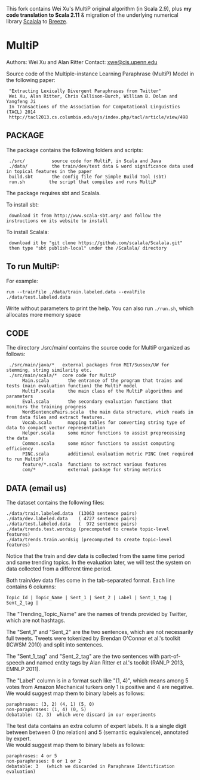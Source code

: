 This fork contains Wei Xu's MultiP original algorithm (in Scala 2.9), plus **my code translation to Scala 2.11** & migration of the underlying numerical library [Scalala](https://github.com/scalala/Scalala) to [Breeze](https://github.com/scalanlp/breeze/tree/1.x).


# MultiP

Authors: Wei Xu and Alan Ritter
Contact: xwe@cis.upenn.edu

Source code of the Multiple-instance Learning Paraphrase (MultiP) Model in the following paper:

     "Extracting Lexically Divergent Paraphrases from Twitter"
     Wei Xu, Alan Ritter, Chris Callison-Burch, William B. Dolan and Yangfeng Ji
     In Transactions of the Association for Computational Linguistics (TACL) 2014
     http://tacl2013.cs.columbia.edu/ojs/index.php/tacl/article/view/498


## PACKAGE

The package contains the following folders and scripts:

     ./src/          source code for MultiP, in Scala and Java
     ./data/         the train/dev/test data & word significance data used in topical features in the paper
     build.sbt       the config file for Simple Build Tool (sbt)
     run.sh   		the script that compiles and runs MultiP

The package requires sbt and Scalala.

To install sbt:

     download it from http://www.scala-sbt.org/ and follow the instructions on its website to install

To install Scalala:

     download it by "git clone https://github.com/scalala/Scalala.git"
     then type "sbt publish-local" under the /Scalala/ directory

## To run MultiP:

For example:

```run --trainFile ./data/train.labeled.data --evalFile ./data/test.labeled.data```

Write without parameters to print the help. You can also run `./run.sh`, which allocates more memory space


## CODE

The directory ./src/main/ contains the source code for MultiP organized as follows:

     ./src/main/java/*   external packages from MIT/Sussex/UW for stemming, string similarity etc.
     ./src/main/scala/*  core code for MultiP
          Main.scala       the entrance of the program that trains and tests (main evaluation function) the MultiP model
          MultiP.scala     the main class of the MultiP algorithms and parameters
          Eval.scala       the secondary evaluation functions that monitors the training progress
          WordSentencePairs.scala  the main data structure, which reads in from data files and extract features.
          Vocab.scala      mapping tables for converting string type of data to compact vector representation
          Helper.scala     some minor functions to assist preprocessing the data
          Common.scala     some minor functions to assist computing efficiency
          PINC.scala       additional evaluation metric PINC (not required to run MultiP)
          feature/*.scala  functions to extract various features
          com/*            external package for string metrics

## DATA (email us)

  The dataset contains the following files:

    ./data/train.labeled.data  (13063 sentence pairs)
    ./data/dev.labeled.data    ( 4727 sentence pairs)
    ./data/test.labeled.data   (  972 sentence pairs)
    ./data/trends.test.wordsig (precomputed to create topic-level features)
    ./data/trends.train.wordsig (precomputed to create topic-level features)

  Notice that the train and dev data is collected from the same time period and
  same trending topics. In the evaluation later, we will test the system on data
  collected from a different time period.

  Both train/dev data files come in the tab-separated format. Each line contains 6 columns:

    Topic_Id | Topic_Name | Sent_1 | Sent_2 | Label | Sent_1_tag | Sent_2_tag |

  The "Trending_Topic_Name" are the names of trends provided by Twitter, which are
  not hashtags.

  The "Sent_1" and "Sent_2" are the two sentences, which are not necessarily full
  tweets. Tweets were tokenized by Brendan O'Connor et al.'s toolkit (ICWSM 2010)
  and split into sentences.

  The "Sent_1_tag" and "Sent_2_tag" are the two sentences with part-of-speech
  and named entity tags by Alan Ritter et al.'s toolkit (RANLP 2013, EMNLP 2011).

  The "Label" column is in a format such like "(1, 4)", which means among 5 votes
  from Amazon Mechanical turkers only 1 is positive and 4 are negative. We would
  suggest map them to binary labels as follows:

    paraphrases: (3, 2) (4, 1) (5, 0)
    non-paraphrases: (1, 4) (0, 5)
    debatable: (2, 3)  which were discard in our experiments

  The test data contains an extra column of expert labels. It is a single digit between
  between 0 (no relation) and 5 (semantic equivalence), annotated by expert.  
  We would suggest map them to binary labels as follows:

    paraphrases: 4 or 5
    non-paraphrases: 0 or 1 or 2  
    debatable: 3   (which we discarded in Paraphrase Identification evaluation)
